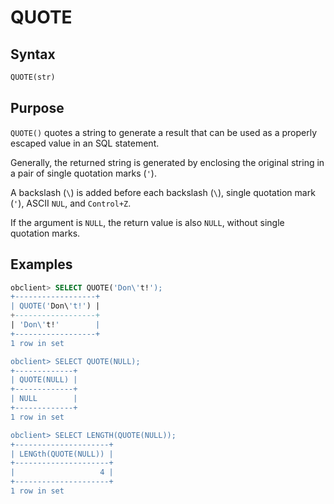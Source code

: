 # QUOTE

## Syntax

```sql
QUOTE(str)
```

## Purpose

`QUOTE()` quotes a string to generate a result that can be used as a properly escaped value in an SQL statement.

Generally, the returned string is generated by enclosing the original string in a pair of single quotation marks (`'`).

A backslash (`\`) is added before each backslash (`\`), single quotation mark (`'`), ASCII `NUL`, and `Control+Z`.

If the argument is `NULL`, the return value is also `NULL`, without single quotation marks.

## Examples

```sql
obclient> SELECT QUOTE('Don\'t!');
+------------------+
| QUOTE('Don\'t!') |
+------------------+
| 'Don\'t!'        |
+------------------+
1 row in set

obclient> SELECT QUOTE(NULL);
+-------------+
| QUOTE(NULL) |
+-------------+
| NULL        |
+-------------+
1 row in set

obclient> SELECT LENGTH(QUOTE(NULL));
+---------------------+
| LENGth(QUOTE(NULL)) |
+---------------------+
|                   4 |
+---------------------+
1 row in set
```
